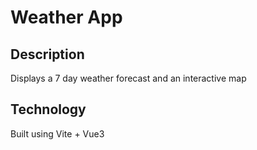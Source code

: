 # Weather App

## Description
Displays a 7 day weather forecast and an interactive map

## Technology

Built using Vite + Vue3